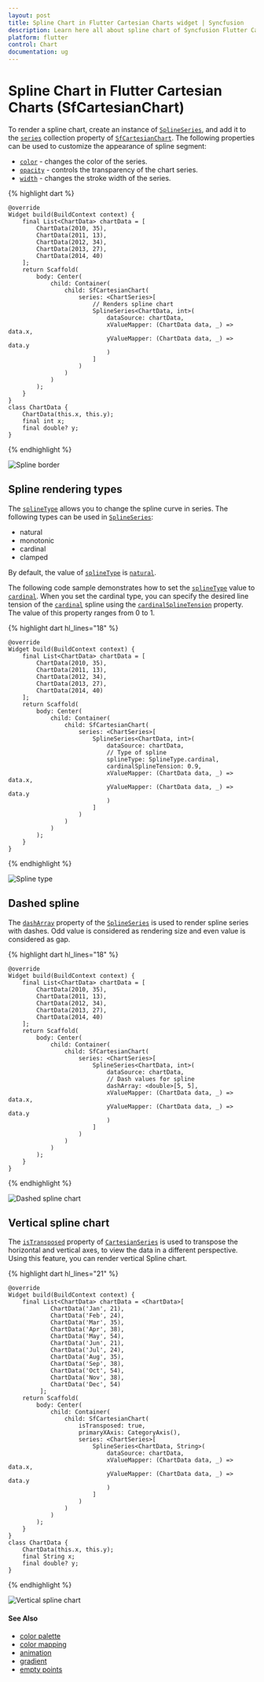 ```yaml
---
layout: post
title: Spline Chart in Flutter Cartesian Charts widget | Syncfusion 
description: Learn here all about spline chart of Syncfusion Flutter Cartesian Charts (SfCartesianChart) widget and more.
platform: flutter
control: Chart
documentation: ug
---
```


# Spline Chart in Flutter Cartesian Charts (SfCartesianChart)

To render a spline chart, create an instance of [`SplineSeries`](https://pub.dev/documentation/syncfusion_flutter_charts/latest/charts/SplineSeries-class.html), and add it to the [`series`](https://pub.dev/documentation/syncfusion_flutter_charts/latest/charts/SfCartesianChart/series.html) collection property of [`SfCartesianChart`](https://pub.dev/documentation/syncfusion_flutter_charts/latest/charts/SfCartesianChart/SfCartesianChart.html). The following properties can be used to customize the appearance of spline segment:

* [`color`](https://pub.dev/documentation/syncfusion_flutter_charts/latest/charts/CartesianSeries/color.html) - changes the color of the series.
* [`opacity`](https://pub.dev/documentation/syncfusion_flutter_charts/latest/charts/CartesianSeries/opacity.html) - controls the transparency of the chart series.
* [`width`](https://pub.dev/documentation/syncfusion_flutter_charts/latest/charts/CartesianSeries/width.html) - changes the stroke width of the series.

{% highlight dart %} 

    @override
    Widget build(BuildContext context) {
        final List<ChartData> chartData = [
            ChartData(2010, 35),
            ChartData(2011, 13),
            ChartData(2012, 34),
            ChartData(2013, 27),
            ChartData(2014, 40)
        ];
        return Scaffold(
            body: Center(
                child: Container(
                    child: SfCartesianChart(
                        series: <ChartSeries>[
                            // Renders spline chart
                            SplineSeries<ChartData, int>(
                                dataSource: chartData,
                                xValueMapper: (ChartData data, _) => data.x,
                                yValueMapper: (ChartData data, _) => data.y
                                )
                            ]
                        )
                    )
                )
            );
        }
    }
    class ChartData {
        ChartData(this.x, this.y);
        final int x;
        final double? y;
    }

{% endhighlight %}

![Spline border](cartesian-chart-types-images/spline.jpg)

## Spline rendering types

The [`splineType`](https://pub.dev/documentation/syncfusion_flutter_charts/latest/charts/SplineSeries/splineType.html) allows you to change the spline curve in series. The following types can be used in [`SplineSeries`](https://pub.dev/documentation/syncfusion_flutter_charts/latest/charts/SplineSeries/SplineSeries.html):

* natural
* monotonic
* cardinal
* clamped

By default, the value of [`splineType`](https://pub.dev/documentation/syncfusion_flutter_charts/latest/charts/SplineSeries/splineType.html) is [`natural`](https://pub.dev/documentation/syncfusion_flutter_charts/latest/charts/SplineType.html).

The following code sample demonstrates how to set the [`splineType`](https://pub.dev/documentation/syncfusion_flutter_charts/latest/charts/SplineSeries/splineType.html) value to [`cardinal`](https://pub.dev/documentation/syncfusion_flutter_charts/latest/charts/SplineType.html). When you set the cardinal type, you can specify the desired line tension of the [`cardinal`](https://pub.dev/documentation/syncfusion_flutter_charts/latest/charts/SplineType.html) spline using the [`cardinalSplineTension`](https://pub.dev/documentation/syncfusion_flutter_charts/latest/charts/SplineSeries/cardinalSplineTension.html) property. The value of this property ranges from 0 to 1.

{% highlight dart hl_lines="18" %} 
    
    @override
    Widget build(BuildContext context) {
        final List<ChartData> chartData = [
            ChartData(2010, 35),
            ChartData(2011, 13),
            ChartData(2012, 34),
            ChartData(2013, 27),
            ChartData(2014, 40)
        ];
        return Scaffold(
            body: Center(
                child: Container(
                    child: SfCartesianChart(
                        series: <ChartSeries>[
                            SplineSeries<ChartData, int>(
                                dataSource: chartData,
                                // Type of spline
                                splineType: SplineType.cardinal,
                                cardinalSplineTension: 0.9,
                                xValueMapper: (ChartData data, _) => data.x,
                                yValueMapper: (ChartData data, _) => data.y
                                )
                            ]
                        )
                    )
                )
            );
        }
    }

{% endhighlight %}

![Spline type](cartesian-chart-types-images/cardinal_spline.jpg)

## Dashed spline

The [`dashArray`](https://pub.dev/documentation/syncfusion_flutter_charts/latest/charts/CartesianSeries/dashArray.html) property of the [`SplineSeries`](https://pub.dev/documentation/syncfusion_flutter_charts/latest/charts/SplineSeries/SplineSeries.html) is used to render spline series with dashes. Odd value is considered as rendering size and even value is considered as gap.

{% highlight dart hl_lines="18" %} 
    
    @override
    Widget build(BuildContext context) {
        final List<ChartData> chartData = [
            ChartData(2010, 35),
            ChartData(2011, 13),
            ChartData(2012, 34),
            ChartData(2013, 27),
            ChartData(2014, 40)
        ];
        return Scaffold(
            body: Center(
                child: Container(
                    child: SfCartesianChart(
                        series: <ChartSeries>[
                            SplineSeries<ChartData, int>(
                                dataSource: chartData,
                                // Dash values for spline
                                dashArray: <double>[5, 5],
                                xValueMapper: (ChartData data, _) => data.x,
                                yValueMapper: (ChartData data, _) => data.y
                                )
                            ]
                        )
                    )
                )
            );
        }
    }

{% endhighlight %}

![Dashed spline chart](cartesian-chart-types-images/dashed_spline.jpg)

## Vertical spline chart

The [`isTransposed`](https://pub.dev/documentation/syncfusion_flutter_charts/latest/charts/SfCartesianChart/isTransposed.html) property of [`CartesianSeries`](https://pub.dev/documentation/syncfusion_flutter_charts/latest/charts/CartesianSeries-class.html) is used to transpose the horizontal and vertical axes, to view the data in a different perspective. Using this feature, you can render vertical Spline chart.

{% highlight dart hl_lines="21" %} 

    @override
    Widget build(BuildContext context) {
        final List<ChartData> chartData = <ChartData>[
                ChartData('Jan', 21),
                ChartData('Feb', 24),
                ChartData('Mar', 35),
                ChartData('Apr', 38),
                ChartData('May', 54),
                ChartData('Jun', 21),
                ChartData('Jul', 24),
                ChartData('Aug', 35),
                ChartData('Sep', 38),
                ChartData('Oct', 54),
                ChartData('Nov', 38),
                ChartData('Dec', 54)
             ];
        return Scaffold(
            body: Center(
                child: Container(
                    child: SfCartesianChart(
                        isTransposed: true,
                        primaryXAxis: CategoryAxis(),
                        series: <ChartSeries>[
                            SplineSeries<ChartData, String>(
                                dataSource: chartData,
                                xValueMapper: (ChartData data, _) => data.x,
                                yValueMapper: (ChartData data, _) => data.y
                                )
                            ]
                        )
                    )
                )
            );
        }
    }
    class ChartData {
        ChartData(this.x, this.y);
        final String x;
        final double? y;
    }

{% endhighlight %}

![Vertical spline chart](cartesian-chart-types-images/inversed-spline.png)

#### See Also

* [color palette](https://help.syncfusion.com/flutter/cartesian-charts/series-customization#color-palette) 
* [color mapping](https://help.syncfusion.com/flutter/cartesian-charts/series-customization#color-mapping-for-data-points)
* [animation](https://help.syncfusion.com/flutter/cartesian-charts/series-customization#animation)
* [gradient](https://help.syncfusion.com/flutter/cartesian-charts/series-customization#gradient-fill)
* [empty points](https://help.syncfusion.com/flutter/cartesian-charts/series-customization#empty-points) 